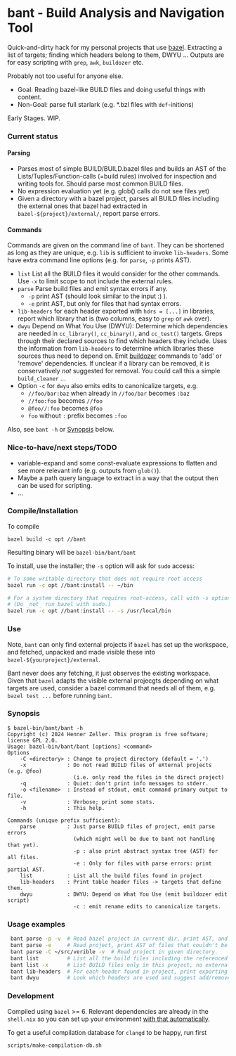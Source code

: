 bant - Build Analysis and Navigation Tool
=========================================

Quick-and-dirty hack for my personal projects that use [bazel]. Extracting a
list of targets; finding which headers belong to them, DWYU ...
Outputs are for easy scripting with `grep`, `awk`, `buildozer` etc.

Probably not too useful for anyone else.

 * Goal: Reading bazel-like BUILD files and doing useful things with content.
 * Non-Goal: parse full starlark (e.g. *.bzl files with `def`-initions)

Early Stages. WIP.

### Current status

#### Parsing
 * Parses most of simple BUILD/BUILD.bazel files and builds an AST of the
   Lists/Tuples/Function-calls (=build rules) involved for inspection and
   writing tools for. Should parse most common BUILD files.
 * No expression evaluation yet (e.g. glob() calls do not see files yet)
 * Given a directory with a bazel project, parses all BUILD files including
   the external ones that bazel had extracted in `bazel-${project}/external/`,
   report parse errors.

#### Commands
Commands are given on the command line of `bant`. They can be shortened as
long as they are unique, e.g. `lib` is sufficient to invoke `lib-headers`.
Some have extra command line options (e.g. for `parse`, `-p` prints AST).

 * `list` List all the BUILD files it would consider for the other commands.
    Use `-x` to limit scope to not include the external rules.
 * `parse` Parse build files and emit syntax errors if any.
    * `-p` print AST (should look similar to the input :) ).
    * `-e` print AST, but only for files that had syntax errors.
 * `lib-headers` for each header exported with `hdrs = [...]` in libraries,
    report which library that is (two columns, easy to `grep` or `awk` over).
 * `dwyu` Depend on What You Use (DWYU): Determine which dependencies are
   needed in `cc_library()`, `cc_binary()`, and `cc_test()` targets.
   Greps through their declared sources to find which headers they include.
   Uses the information from `lib-headers` to determine which libraries
   these sources thus need to depend on.
   Emit [buildozer] commands to 'add' or 'remove' dependencies.
   If unclear if a library can be removed, it is conservatively
   _not_ suggested for removal.
   You could call this a simple `build_cleaner` ...
 * Option `-c` for `dwyu` also emits edits to canonicalize targets, e.g.
    * `//foo/bar:baz` when already in `//foo/bar` becomes `:baz`
    * `//foo:foo` becomes `//foo`
    * `@foo//:foo` becomes `@foo`
    * `foo` without `:` prefix becomes `:foo`

Also, see `bant -h` or [Synopsis](#synopsis) below.

### Nice-to-have/next steps/TODO

  * variable-expand and some const-evaluate expressions to flatten and
    see more relevant info (e.g. outputs from `glob()`).
  * Maybe a path query language to extract in a way that the output
    then can be used for scripting.
  * ...

### Compile/Installation

To compile

```
bazel build -c opt //bant
```
Resulting binary will be `bazel-bin/bant/bant`

To install, use the installer; the `-s` option will ask for `sudo` access:

```bash
# To some writable directory that does not require root access
bazel run -c opt //bant:install -- ~/bin

# For a system directory that requires root-access, call with -s option.
# (Do _not_ run bazel with sudo.)
bazel run -c opt //bant:install -- -s /usr/local/bin
```

### Use

Note, `bant` can only find external projects if `bazel` has set up the
workspace, and fetched, unpacked and made visible these into
`bazel-${yourproject}/external`.

Bant never does any fetching, it just observes the existing workspace. Given
that `bazel` adapts the visible external projecgts depending on what targets
are used, consider a bazel command that needs all of them, e.g.
`bazel test ...` before running `bant`.

### Synopsis

```
$ bazel-bin/bant/bant -h
Copyright (c) 2024 Henner Zeller. This program is free software; license GPL 2.0.
Usage: bazel-bin/bant/bant [options] <command>
Options
    -C <directory> : Change to project directory (default = '.')
    -x             : Do not read BUILD files of eXternal projects (e.g. @foo)
                     (i.e. only read the files in the direct project)
    -q             : Quiet: don't print info messages to stderr.
    -o <filename>  : Instead of stdout, emit command primary output to file.
    -v             : Verbose; print some stats.
    -h             : This help.

Commands (unique prefix sufficient):
    parse          : Just parse BUILD files of project, emit parse errors
                     (which might well be due to bant not handling that yet).
                     -p : also print abstract syntax tree (AST) for all files.
                     -e : Only for files with parse errors: print partial AST.
    list           : List all the build files found in project
    lib-headers    : Print table header files -> targets that define them.
    dwyu           : DWYU: Depend on What You Use (emit buildozer edit script)
                     -c : emit rename edits to canonicalize targets.
```

### Usage examples

```bash
 bant parse -p -v  # Read bazel project in current dir, print AST, and stats.
 bant parse -e     # Read project, print AST of files that couldn't be parsed.
 bant parse -C ~/src/verible -v  # Read project in given directory.
 bant list         # List all the build files including the referenced external
 bant list -x      # List BUILD files only in this project, no external.
 bant lib-headers  # For each header found in project, print exporting target.
 bant dwyu         # Look which headers are used and suggest add/remove deps
```

### Development

Compiled using `bazel` >= 6.
Relevant dependencies are already in the `shell.nix` so you can set up
your environment [with that automatically][nix-devel-env].

To get a useful compilation database for `clangd` to be happy, run first

```
scripts/make-compilation-db.sh
```

[bazel]: https://bazel.build/
[buildozer]: https://github.com/bazelbuild/buildtools/blob/master/buildozer/README.md
[nix-devel-env]: https://nixos.wiki/wiki/Development_environment_with_nix-shell

